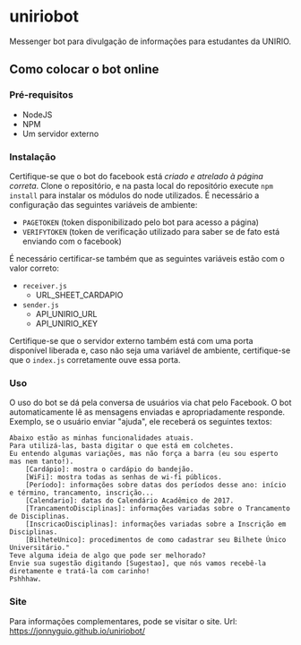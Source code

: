 # uniriobot
Messenger bot para divulgação de informações para estudantes da UNIRIO.

## Como colocar o bot online

### Pré-requisitos

- NodeJS
- NPM
- Um servidor externo

### Instalação

Certifique-se que o bot do facebook está *criado e atrelado à página correta*. 
Clone o repositório, e na pasta local do repositório execute `npm install` para instalar os módulos do node utilizados.
É necessário a configuração das seguintes variáveis de ambiente:
- `PAGETOKEN` (token disponibilizado pelo bot para acesso a página)
- `VERIFYTOKEN` (token de verificação utilizado para saber se de fato está enviando com o facebook)

É necessário certificar-se também que as seguintes variáveis estão com o valor correto:
- `receiver.js`
    - URL_SHEET_CARDAPIO
- `sender.js`
    - API_UNIRIO_URL
    - API_UNIRIO_KEY

Certifique-se que o servidor externo também está com uma porta disponível liberada e, caso não seja uma variável de ambiente, certifique-se que o `index.js` corretamente ouve essa porta. 

### Uso

O uso do bot se dá pela conversa de usuários via chat pelo Facebook. O bot automaticamente lê as mensagens enviadas e apropriadamente responde. Exemplo, se o usuário enviar "ajuda", ele receberá os seguintes textos:

```
Abaixo estão as minhas funcionalidades atuais. 
Para utilizá-las, basta digitar o que está em colchetes. 
Eu entendo algumas variações, mas não força a barra (eu sou esperto mas nem tanto!).
    [Cardápio]: mostra o cardápio do bandejão. 
    [WiFi]: mostra todas as senhas de wi-fi públicos.
    [Período]: informações sobre datas dos períodos desse ano: início e término, trancamento, inscrição...
    [Calendario]: datas do Calendário Acadêmico de 2017.
    [TrancamentoDisciplinas]: informações variadas sobre o Trancamento de Disciplinas.
    [InscricaoDisciplinas]: informações variadas sobre a Inscrição em Disciplinas.
    [BilheteUnico]: procedimentos de como cadastrar seu Bilhete Único Universitário."
Teve alguma ideia de algo que pode ser melhorado? 
Envie sua sugestão digitando [Sugestao], que nós vamos recebê-la diretamente e tratá-la com carinho! 
Pshhhaw.

```
### Site

Para informações complementares, pode se visitar o site.
Url: https://jonnyguio.github.io/uniriobot/
